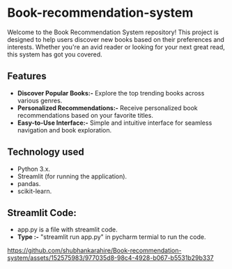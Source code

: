 # Book-recommendation-system

Welcome to the Book Recommendation System repository! This project is designed to help users discover new books based on their preferences and interests. Whether you're an avid reader or looking for your next great read, this system has got you covered.

## Features
- **Discover Popular Books:-** Explore the top trending books across various genres.
- **Personalized Recommendations:-** Receive personalized book recommendations based on your favorite titles.
- **Easy-to-Use Interface:-** Simple and intuitive interface for seamless navigation and book exploration.

## Technology used
* Python 3.x.
* Streamlit (for running the application).
* pandas.
* scikit-learn.

## Streamlit Code:
- app.py is a file with streamlit code.
- **Type :-** "streamlit run app.py" in pycharm termial to run the code.

https://github.com/shubhankarahire/Book-recommendation-system/assets/152575983/977035d8-98c4-4928-b067-b5531b29b337
